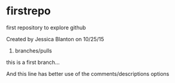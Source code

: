 # firstrepo
first repository to explore github

Created by Jessica Blanton on 10/25/15

1. branches/pulls

this is a first branch...

And this line has better use of the comments/descriptions options
